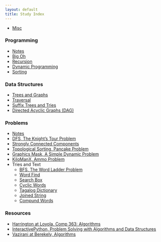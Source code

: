 ```yaml
---
layout: default
title: Study Index
---
```


- [Misc](misc)


### Programming

- [Notes][programming_notes]
- [Big Oh][big_oh]
- [Recursion][recursion]
- [Dynamic Programming][dynamic]
- [Sorting][sorting]


### Data Structures

- [Trees and Graphs][trees_graphs]
- [Traversal][traversal]
- [Suffix Trees and Tries][suffix_trees]
- [Directed Acyclic Graphs (DAG)][dags]


### Problems

- [Notes][problems_notes]
- [DFS, The Knight’s Tour Problem][knights]
- [Strongly Connected Components][strongly_connected]
- [Topological Sorting, Pancake Problem][topological]
- [Graphics Mask, A Simple Dynamic Problem][graphics_mask]
- [KiloManX, Ammo Problem][kilo_man_x]
- Tries and Text
    - [BFS, The Word Ladder Problem][word_ladder]
    - [Word Find][word_find]
    - [Search Box][search_box]
    - [Cyclic Words][cyclic_words]
    - [Tagalog Dictionary][tagalog]
    - [Joined String][joined_string]
    - [Compund Words][cmpd_words]


### Resources

- [Harrington at Loyola, Comp 363: Algorithms](http://anh.cs.luc.edu/363/notes/)
- [InteractivePython, Problem Solving with Algorithms and Data Structures](http://interactivepython.org/courselib/static/pythonds/index.html)
- [Vazirani at Berekely, Algorithms](http://www.cs.berkeley.edu/~vazirani/algorithms/)


[misc]: misc.html
[big_oh]: programming/big_oh.html
[programming_notes]: programming/programming_notes.html
[recursion]: programming/recursion.html
[dynamic]: programming/dynamic.html
[sorting]: programming/sorting.html


[trees_graphs]: data_structs/trees_and_graphs.html
[traversal]: data_structs/traversal.html
[suffix_trees]: data_structs/suffix_trees.html
[dags]: data_structs/dags.html

[problems_notes]: problems/problems_notes.html
[knights]: problems/knights.html
[strongly_connected]: problems/strongly_connected.html
[topological]: problems/topological_pancakes.html
[graphics_mask]: problems/graphics_mask.html
[kilo_man_x]: problems/kilo_man_x.html
[word_ladder]: problems/word_ladder.html
[word_find]: problems/word_find.html
[search_box]: problems/search_box.html
[cyclic_words]: problems/cyclic_words.html
[tagalog]: problems/tagalog.html
[joined_string]: problems/joined_string.html
[cmpd_words]: problems/cmpd_words.html
